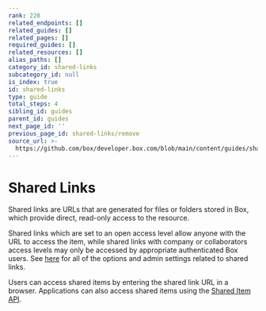 ```yaml
---
rank: 220
related_endpoints: []
related_guides: []
related_pages: []
required_guides: []
related_resources: []
alias_paths: []
category_id: shared-links
subcategory_id: null
is_index: true
id: shared-links
type: guide
total_steps: 4
sibling_id: guides
parent_id: guides
next_page_id: ''
previous_page_id: shared-links/remove
source_url: >-
  https://github.com/box/developer.box.com/blob/main/content/guides/shared-links/index.md
---
```

# Shared Links

Shared links are URLs that are generated for files or folders stored in Box,
which provide direct, read-only access to the resource.

Shared links which are set to an open access level allow anyone with the URL to
access the item, while shared links with company or collaborators access levels
may only be accessed by appropriate authenticated Box users. See
[here][community_create_shared_link] for all of the options and admin settings
related to shared links.

Users can access shared items by entering the shared link URL in a browser.
Applications can also access shared items using the
[Shared Item API](endpoint://get_shared_items).

<!-- i18n-enable localize-links -->

[community_create_shared_link]: https://community.box.com/t5/Using-Shared-Links/Creating-Shared-Links/ta-p/19523
<!-- i18n-disable localize-links -->